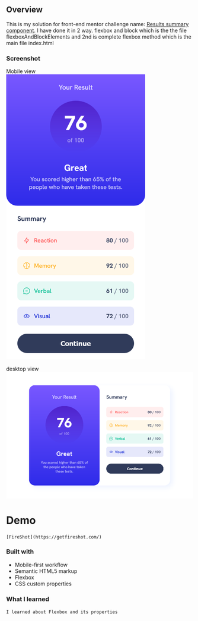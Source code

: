 ## Overview
This is my solution for front-end mentor challenge name: [Results summary component](https://www.frontendmentor.io/challenges/results-summary-component-CE_K6s0maV).
I have done it in 2 way.  flexbox and block which is the the file flexboxAndBlockElements and 2nd is complete flexbox method which is the main file index.html


### Screenshot
Mobile view\
![](./Screenshots/mobile.png)

desktop view\
![](./Screenshots/desktop.png)

# Demo
    [FireShot](https://getfireshot.com/)

### Built with
- Mobile-first workflow
- Semantic HTML5 markup
- Flexbox
- CSS custom properties

### What I learned
    I learned about Flexbox and its properties


